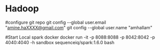 # Hadoop

#configure git repo
git config --global user.email "amine.haXXXX@gmail.com"
git config --global user.name "amhallam"

#Start Local spark docker
docker run -it -p 8088:8088 -p 8042:8042 -p 4040:4040 -h sandbox sequenceiq/spark:1.6.0 bash
